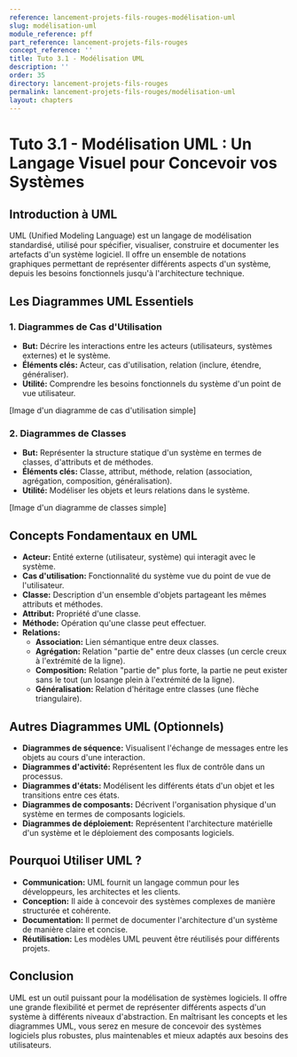 ```yaml
---
reference: lancement-projets-fils-rouges-modélisation-uml
slug: modélisation-uml
module_reference: pff
part_reference: lancement-projets-fils-rouges
concept_reference: ''
title: Tuto 3.1 - Modélisation UML
description: ''
order: 35
directory: lancement-projets-fils-rouges
permalink: lancement-projets-fils-rouges/modélisation-uml
layout: chapters
---
```


# Tuto 3.1 - Modélisation UML : Un Langage Visuel pour Concevoir vos Systèmes

## Introduction à UML

UML (Unified Modeling Language) est un langage de modélisation standardisé, utilisé pour spécifier, visualiser, construire et documenter les artefacts d'un système logiciel. Il offre un ensemble de notations graphiques permettant de représenter différents aspects d'un système, depuis les besoins fonctionnels jusqu'à l'architecture technique.

## Les Diagrammes UML Essentiels

### 1. Diagrammes de Cas d'Utilisation
* **But:** Décrire les interactions entre les acteurs (utilisateurs, systèmes externes) et le système.
* **Éléments clés:** Acteur, cas d'utilisation, relation (inclure, étendre, généraliser).
* **Utilité:** Comprendre les besoins fonctionnels du système d'un point de vue utilisateur.

[Image d'un diagramme de cas d'utilisation simple]

### 2. Diagrammes de Classes
* **But:** Représenter la structure statique d'un système en termes de classes, d'attributs et de méthodes.
* **Éléments clés:** Classe, attribut, méthode, relation (association, agrégation, composition, généralisation).
* **Utilité:** Modéliser les objets et leurs relations dans le système.

[Image d'un diagramme de classes simple]

## Concepts Fondamentaux en UML

* **Acteur:** Entité externe (utilisateur, système) qui interagit avec le système.
* **Cas d'utilisation:** Fonctionnalité du système vue du point de vue de l'utilisateur.
* **Classe:** Description d'un ensemble d'objets partageant les mêmes attributs et méthodes.
* **Attribut:** Propriété d'une classe.
* **Méthode:** Opération qu'une classe peut effectuer.
* **Relations:**
    * **Association:** Lien sémantique entre deux classes.
    * **Agrégation:** Relation "partie de" entre deux classes (un cercle creux à l'extrémité de la ligne).
    * **Composition:** Relation "partie de" plus forte, la partie ne peut exister sans le tout (un losange plein à l'extrémité de la ligne).
    * **Généralisation:** Relation d'héritage entre classes (une flèche triangulaire).

## Autres Diagrammes UML (Optionnels)

* **Diagrammes de séquence:** Visualisent l'échange de messages entre les objets au cours d'une interaction.
* **Diagrammes d'activité:** Représentent les flux de contrôle dans un processus.
* **Diagrammes d'états:** Modélisent les différents états d'un objet et les transitions entre ces états.
* **Diagrammes de composants:** Décrivent l'organisation physique d'un système en termes de composants logiciels.
* **Diagrammes de déploiement:** Représentent l'architecture matérielle d'un système et le déploiement des composants logiciels.

## Pourquoi Utiliser UML ?

* **Communication:** UML fournit un langage commun pour les développeurs, les architectes et les clients.
* **Conception:** Il aide à concevoir des systèmes complexes de manière structurée et cohérente.
* **Documentation:** Il permet de documenter l'architecture d'un système de manière claire et concise.
* **Réutilisation:** Les modèles UML peuvent être réutilisés pour différents projets.

## Conclusion

UML est un outil puissant pour la modélisation de systèmes logiciels. Il offre une grande flexibilité et permet de représenter différents aspects d'un système à différents niveaux d'abstraction. En maîtrisant les concepts et les diagrammes UML, vous serez en mesure de concevoir des systèmes logiciels plus robustes, plus maintenables et mieux adaptés aux besoins des utilisateurs.
